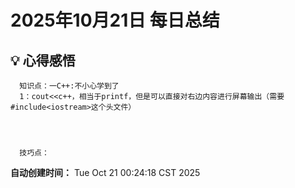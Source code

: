 # 2025年10月21日 每日总结


## 💡 心得感悟
      知识点：一C++:不小心学到了
      1：cout<<c++，相当于printf，但是可以直接对右边内容进行屏幕输出（需要#include<iostream>这个头文件）



      
      技巧点：

      



**自动创建时间：** Tue Oct 21 00:24:18 CST 2025

